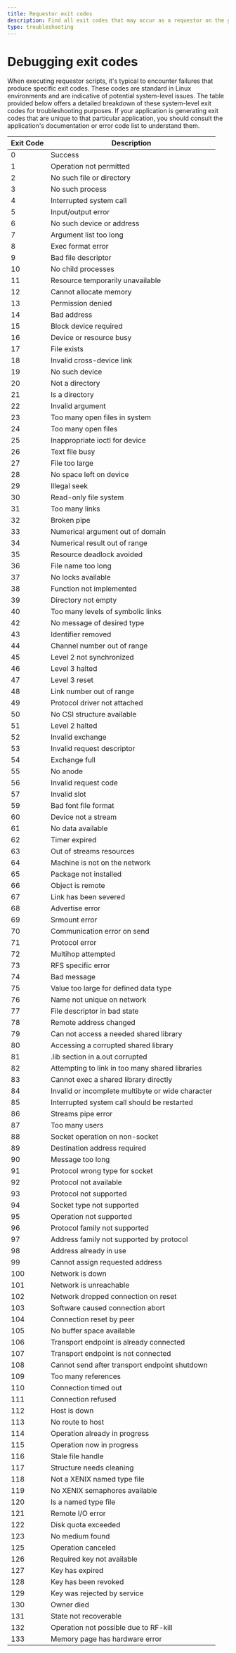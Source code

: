 ```yaml
---
title: Requestor exit codes
description: Find all exit codes that may occur as a requestor on the golem network
type: troubleshooting
---
```


# Debugging exit codes

When executing requestor scripts, it's typical to encounter failures that produce specific exit codes. These codes are standard in Linux environments and are indicative of potential system-level issues. The table provided below offers a detailed breakdown of these system-level exit codes for troubleshooting purposes. If your application is generating exit codes that are unique to that particular application, you should consult the application's documentation or error code list to understand them.


| Exit Code | Description                                       |
| --------- | ------------------------------------------------- |
| 0         | Success                                           |
| 1         | Operation not permitted                           |
| 2         | No such file or directory                         |
| 3         | No such process                                   |
| 4         | Interrupted system call                           |
| 5         | Input/output error                                |
| 6         | No such device or address                         |
| 7         | Argument list too long                            |
| 8         | Exec format error                                 |
| 9         | Bad file descriptor                               |
| 10        | No child processes                                |
| 11        | Resource temporarily unavailable                  |
| 12        | Cannot allocate memory                            |
| 13        | Permission denied                                 |
| 14        | Bad address                                       |
| 15        | Block device required                             |
| 16        | Device or resource busy                           |
| 17        | File exists                                       |
| 18        | Invalid cross-device link                         |
| 19        | No such device                                    |
| 20        | Not a directory                                   |
| 21        | Is a directory                                    |
| 22        | Invalid argument                                  |
| 23        | Too many open files in system                     |
| 24        | Too many open files                               |
| 25        | Inappropriate ioctl for device                    |
| 26        | Text file busy                                    |
| 27        | File too large                                    |
| 28        | No space left on device                           |
| 29        | Illegal seek                                      |
| 30        | Read-only file system                             |
| 31        | Too many links                                    |
| 32        | Broken pipe                                       |
| 33        | Numerical argument out of domain                  |
| 34        | Numerical result out of range                     |
| 35        | Resource deadlock avoided                         |
| 36        | File name too long                                |
| 37        | No locks available                                |
| 38        | Function not implemented                          |
| 39        | Directory not empty                               |
| 40        | Too many levels of symbolic links                 |
| 42        | No message of desired type                        |
| 43        | Identifier removed                                |
| 44        | Channel number out of range                       |
| 45        | Level 2 not synchronized                          |
| 46        | Level 3 halted                                    |
| 47        | Level 3 reset                                     |
| 48        | Link number out of range                          |
| 49        | Protocol driver not attached                      |
| 50        | No CSI structure available                        |
| 51        | Level 2 halted                                    |
| 52        | Invalid exchange                                  |
| 53        | Invalid request descriptor                        |
| 54        | Exchange full                                     |
| 55        | No anode                                          |
| 56        | Invalid request code                              |
| 57        | Invalid slot                                      |
| 59        | Bad font file format                              |
| 60        | Device not a stream                               |
| 61        | No data available                                 |
| 62        | Timer expired                                     |
| 63        | Out of streams resources                          |
| 64        | Machine is not on the network                     |
| 65        | Package not installed                             |
| 66        | Object is remote                                  |
| 67        | Link has been severed                             |
| 68        | Advertise error                                   |
| 69        | Srmount error                                     |
| 70        | Communication error on send                       |
| 71        | Protocol error                                    |
| 72        | Multihop attempted                                |
| 73        | RFS specific error                                |
| 74        | Bad message                                       |
| 75        | Value too large for defined data type             |
| 76        | Name not unique on network                        |
| 77        | File descriptor in bad state                      |
| 78        | Remote address changed                            |
| 79        | Can not access a needed shared library            |
| 80        | Accessing a corrupted shared library              |
| 81        | .lib section in a.out corrupted                   |
| 82        | Attempting to link in too many shared libraries   |
| 83        | Cannot exec a shared library directly             |
| 84        | Invalid or incomplete multibyte or wide character |
| 85        | Interrupted system call should be restarted       |
| 86        | Streams pipe error                                |
| 87        | Too many users                                    |
| 88        | Socket operation on non-socket                    |
| 89        | Destination address required                      |
| 90        | Message too long                                  |
| 91        | Protocol wrong type for socket                    |
| 92        | Protocol not available                            |
| 93        | Protocol not supported                            |
| 94        | Socket type not supported                         |
| 95        | Operation not supported                           |
| 96        | Protocol family not supported                     |
| 97        | Address family not supported by protocol          |
| 98        | Address already in use                            |
| 99        | Cannot assign requested address                   |
| 100       | Network is down                                   |
| 101       | Network is unreachable                            |
| 102       | Network dropped connection on reset               |
| 103       | Software caused connection abort                  |
| 104       | Connection reset by peer                          |
| 105       | No buffer space available                         |
| 106       | Transport endpoint is already connected           |
| 107       | Transport endpoint is not connected               |
| 108       | Cannot send after transport endpoint shutdown     |
| 109       | Too many references                               |
| 110       | Connection timed out                              |
| 111       | Connection refused                                |
| 112       | Host is down                                      |
| 113       | No route to host                                  |
| 114       | Operation already in progress                     |
| 115       | Operation now in progress                         |
| 116       | Stale file handle                                 |
| 117       | Structure needs cleaning                          |
| 118       | Not a XENIX named type file                       |
| 119       | No XENIX semaphores available                     |
| 120       | Is a named type file                              |
| 121       | Remote I/O error                                  |
| 122       | Disk quota exceeded                               |
| 123       | No medium found                                   |
| 125       | Operation canceled                                |
| 126       | Required key not available                        |
| 127       | Key has expired                                   |
| 128       | Key has been revoked                              |
| 129       | Key was rejected by service                       |
| 130       | Owner died                                        |
| 131       | State not recoverable                             |
| 132       | Operation not possible due to RF-kill             |
| 133       | Memory page has hardware error                    |
